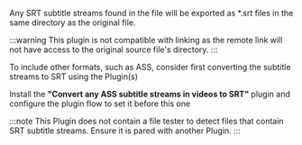 
Any SRT subtitle streams found in the file will be exported as *.srt files in the same directory as the original file.

:::warning
This plugin is not compatible with linking as the remote link will not have access to the original source file's directory.
:::

To include other formats, such as ASS, consider first converting the subtitle streams to SRT using the Plugin(s) 

Install the **"Convert any ASS subtitle streams in videos to SRT"** plugin and configure the plugin flow to set it before this one

:::note
This Plugin does not contain a file tester to detect files that contain SRT subtitle streams.
Ensure it is pared with another Plugin.
:::
